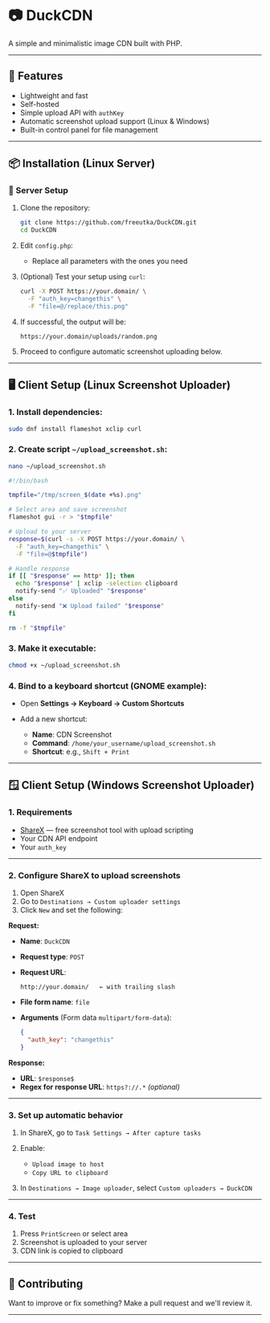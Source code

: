 # 📷 DuckCDN

A simple and minimalistic image CDN built with PHP.

---

## 🚀 Features

* Lightweight and fast
* Self-hosted
* Simple upload API with `authKey`
* Automatic screenshot upload support (Linux & Windows)
* Built-in control panel for file management

---

## 📦 Installation (Linux Server)

### 🔧 Server Setup

1. Clone the repository:

   ```bash
   git clone https://github.com/freeutka/DuckCDN.git
   cd DuckCDN
   ```

2. Edit `config.php`:

   * Replace all parameters with the ones you need

3. (Optional) Test your setup using `curl`:

   ```bash
   curl -X POST https://your.domain/ \
     -F "auth_key=changethis" \
     -F "file=@/replace/this.png"
   ```

4. If successful, the output will be:

   ```
   https://your.domain/uploads/random.png
   ```

5. Proceed to configure automatic screenshot uploading below.

---

## 🖥️ Client Setup (Linux Screenshot Uploader)

### 1. Install dependencies:

```bash
sudo dnf install flameshot xclip curl
```

### 2. Create script `~/upload_screenshot.sh`:

```bash
nano ~/upload_screenshot.sh
```

```bash
#!/bin/bash

tmpfile="/tmp/screen_$(date +%s).png"

# Select area and save screenshot
flameshot gui -r > "$tmpfile"

# Upload to your server
response=$(curl -s -X POST https://your.domain/ \
  -F "auth_key=changethis" \
  -F "file=@$tmpfile")

# Handle response
if [[ "$response" == http* ]]; then
  echo "$response" | xclip -selection clipboard
  notify-send "✅ Uploaded" "$response"
else
  notify-send "❌ Upload failed" "$response"
fi

rm -f "$tmpfile"
```

### 3. Make it executable:

```bash
chmod +x ~/upload_screenshot.sh
```

### 4. Bind to a keyboard shortcut (GNOME example):

* Open **Settings → Keyboard → Custom Shortcuts**
* Add a new shortcut:

  * **Name**: CDN Screenshot
  * **Command**: `/home/your_username/upload_screenshot.sh`
  * **Shortcut**: e.g., `Shift + Print`

---

## 🪟 Client Setup (Windows Screenshot Uploader)

### 1. Requirements

* [ShareX](https://getsharex.com/) — free screenshot tool with upload scripting
* Your CDN API endpoint
* Your `auth_key`

---

### 2. Configure ShareX to upload screenshots

1. Open ShareX
2. Go to `Destinations → Custom uploader settings`
3. Click `New` and set the following:

**Request:**

* **Name**: `DuckCDN`
* **Request type**: `POST`
* **Request URL**:

  ```
  http://your.domain/   ← with trailing slash
  ```
* **File form name**: `file`
* **Arguments** (Form data `multipart/form-data`):

  ```json
  {
    "auth_key": "changethis"
  }
  ```

**Response:**

* **URL**: `$response$`
* **Regex for response URL**: `https?://.*` *(optional)*

---

### 3. Set up automatic behavior

1. In ShareX, go to `Task Settings → After capture tasks`

2. Enable:

   * `Upload image to host`
   * `Copy URL to clipboard`

3. In `Destinations → Image uploader`, select `Custom uploaders → DuckCDN`

---

### 4. Test

1. Press `PrintScreen` or select area
2. Screenshot is uploaded to your server
3. CDN link is copied to clipboard

---

## 🤝 Contributing

Want to improve or fix something?
Make a pull request and we'll review it.

---
